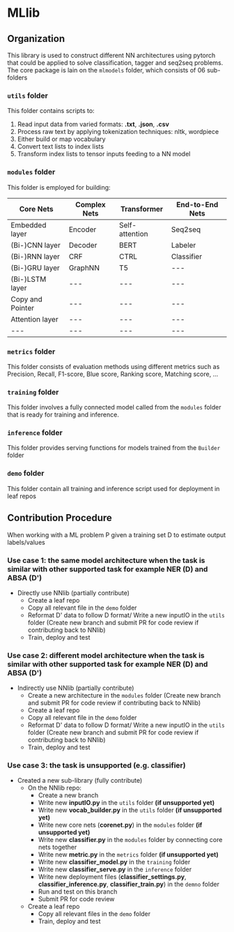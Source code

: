 # MLlib

## Organization
This library is used to construct different NN architectures using pytorch that could be applied to solve classification, tagger and seq2seq problems. The core package is lain on the ``mlmodels`` folder, which consists of 06 sub-folders

### ``utils`` folder
This folder contains scripts to:
 1. Read input data from varied formats: **.txt**, **.json**, **.csv**
 2. Process raw text by applying tokenization techniques: nltk, wordpiece
 3. Either build or map vocabulary
 4. Convert text lists to index lists 
 5. Transform index lists to tensor inputs feeding to a NN model
 
### ``modules`` folder
This folder is employed for building:

| Core Nets | Complex Nets | Transformer | End-to-End Nets |
| --- | --- | --- | --- |
| Embedded layer  | Encoder  | Self-attention | Seq2seq |
| (Bi-)CNN layer  | Decoder  | BERT | Labeler |
| (Bi-)RNN layer | CRF  | CTRL | Classifier |
| (Bi-)GRU layer | GraphNN  | T5 | --- |
| (Bi-)LSTM layer  | ---  | --- | --- |
| Copy and Pointer  | ---  | --- | --- |
| Attention layer  | ---  | --- | --- |
| --- | --- | --- | --- |

### ``metrics`` folder
This folder consists of evaluation methods using different metrics such as Precision, Recall, F1-score, Blue score, Ranking score, Matching score, ...
### ``training`` folder
This folder involves a fully connected model called from the ``modules`` folder that is ready for training and inference.  
### ``inference`` folder
This folder provides serving functions for models trained from the ``Builder`` folder
### ``demo`` folder
This folder contain all training and inference script used for deployment in leaf repos   

## Contribution Procedure
When working with a ML problem P given a training set D to estimate output labels/values
### Use case 1: the same model architecture when the task is similar with other supported task for example NER (D) and ABSA (D')
- Directly use NNlib (partially contribute)
    - Create a leaf repo
    - Copy all relevant file in the ``demo`` folder
    - Reformat D' data to follow D format/ Write a new inputIO in the ``utils`` folder (Create new branch and submit PR for code review if contributing back to NNlib)
    - Train, deploy and test
### Use case 2: different model architecture when the task is similar with other supported task for example NER (D) and ABSA (D')
- Indirectly use NNlib (partially contribute)
    - Create a new architecture in the ``modules`` folder (Create new branch and submit PR for code review if contributing back to NNlib)
    - Create a leaf repo
    - Copy all relevant file in the ``demo`` folder
    - Reformat D' data to follow D format/ Write a new inputIO in the ``utils`` folder (Create new branch and submit PR for code review if contributing back to NNlib)
    - Train, deploy and test
### Use case 3: the task is unsupported (e.g. classifier)
- Created a new sub-library (fully contribute)
    - On the NNlib repo:
        - Create a new branch
        - Write new **inputIO.py** in the ``utils`` folder **(if unsupported yet)**
        - Write new **vocab_builder.py** in the ``utils`` folder **(if unsupported yet)**
        - Write new core nets (**corenet.py**) in the ``modules`` folder **(if unsupported yet)** 
        - Write new **classifier.py** in the ``modules`` folder by connecting core nets together
        - Write new **metric.py** in the ``metrics`` folder **(if unsupported yet)**
        - Write new **classifier_model.py** in the ``training`` folder
        - Write new **classifier_serve.py** in the ``inference`` folder
        - Write new deployment files (**classifier_settings.py**, **classifier_inference.py**, **classifier_train.py**) in the ``demno`` folder
        - Run and test on this branch
        - Submit PR for code review
    - Create a leaf repo
        - Copy all relevant files in the ``demo`` folder
        - Train, deploy and test
    